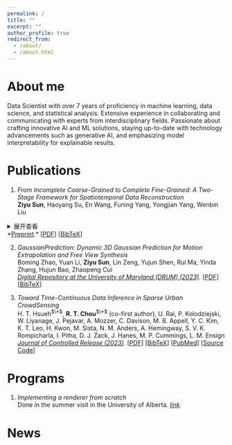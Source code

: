 ```yaml
---
permalink: /
title: ""
excerpt: ""
author_profile: true
redirect_from: 
  - /about/
  - /about.html
---
```


About me
======

Data Scientist with over 7 years of proficiency in machine learning, data science, and statistical analysis. Extensive experience in collaborating and communicating with experts from interdisciplinary fields. Passionate about crafting innovative AI and ML solutions, staying up-to-date with technology advancements such as generative AI, and emphasizing model interpretability for explainable results.

Publications
======

1. *From Incomplete Coarse-Grained to Complete Fine-Grained: A Two-Stage Framework for Spatiotemporal Data Reconstruction* <br/>
**Ziyu Sun**, Haoyang Su, En Wang, Funing Yang, Yongjian Yang, Wenbin Liu <br/>
<details>
<summary>展开查看</summary>
<pre><code>
System.out.println("Hello to see U!");
</code></pre>
</details>
*<a href="https://arxiv.org/abs/2410.05323" target="_blank">Preprint</a>.*
[<a href="{{base.url}}/files/DiffRecon.pdf" target="_blank">PDF</a>] 
[<a href="{{base.url}}/files/DiffRecon.bib" target="_blank">BibTeX</a>] 


2. *GaussianPrediction: Dynamic 3D Gaussian Prediction for Motion Extrapolation and Free View Synthesis* <br/>
Boming Zhao, Yuan Li, **Ziyu Sun**, Lin Zeng, Yujun Shen, Rui Ma, Yinda Zhang, Hujun Bao, Zhaopeng Cui <br/>
*<a href="https://doi.org/10.13016/pepg-seog" target="_blank">Digital Repository at the University of Maryland (DRUM) (2023)</a>.*
[<a href="{{base.url}}/files/Chou_dissertation_2023.pdf" target="_blank">PDF</a>] 
[<a href="{{base.url}}/files/Chou_dissertation_2023.bib" target="_blank">BibTeX</a>] 

3. *Toward Time-Continuous Data Inference in Sparse Urban CrowdSensing* <br/>
H. T. Hsueh<sup>$\*$</sup>, **R. T. Chou**<sup>$\*$</sup> (co-first author), U. Rai, P. Kolodziejski, W. Liyanage, J. Pejavar, A. Mozzer, C. Davison, M. B. Appell, Y. C. Kim, K. T. Leo, H. Kwon, M. Sista, N. M. Anders, A. Hemingway, S. V. K. Rompicharla, I. Pitha, D. J. Zack, J. Hanes, M. P. Cummings, L. M. Ensign <br/>
*<a href="https://doi.org/10.1016/j.jconrel.2023.08.058" target="_blank">Journal of Controlled Release (2023)</a>.*
[<a href="{{base.url}}/files/Hsueh_Chou_2023_2.pdf" target="_blank">PDF</a>] 
[<a href="{{base.url}}/files/Hsueh_Chou_2023_2.bib" target="_blank">BibTeX</a>] 
[<a href="https://pubmed.ncbi.nlm.nih.gov/37657693/" target="_blank">PubMed</a>]
[<a href="https://rtchou.github.io/RGC-quantifier/" target="_blank">Source Code</a>]

Programs
======

1. *Implementing a renderer from scratch*<br/>
Done in the summer visit in the University of Alberta. *<a href="https://github.com/Zysun2002/Renderer-Alberta" target="_blank">link</a>.*


News
======






